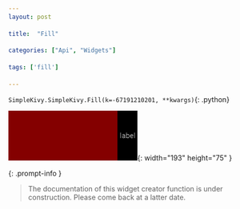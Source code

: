 ```yaml
---
layout: post

title:  "Fill"

categories: ["Api", "Widgets"]

tags: ['fill']

---
```

`SimpleKivy.SimpleKivy.Fill(k=-67191210201, **kwargs)`{: .python}


![Fill.png](assets/img/docs/Fill.png){: width="193" height="75" }


{: .prompt-info }

> The documentation of this widget creator function is under construction. Please come back at a latter date.
